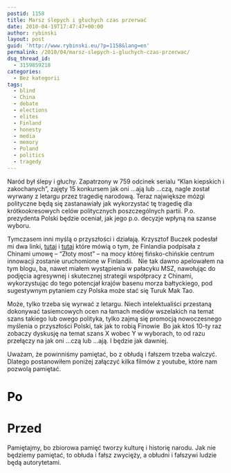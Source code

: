 ```yaml
---
postid: 1158
title: Marsz ślepych i głuchych czas przerwać
date: 2010-04-19T17:47:47+00:00
author: rybinski
layout: post
guid: 'http://www.rybinski.eu/?p=1158&lang=en'
permalink: /2010/04/marsz-slepych-i-gluchych-czas-przerwac/
dsq_thread_id:
  - 3159859218
categories:
  - Bez kategorii
tags:
  - blind
  - China
  - debate
  - elections
  - elites
  - Finland
  - honesty
  - media
  - memory
  - Poland
  - politics
  - tragedy
---
```

Naród był ślepy i głuchy. Zapatrzony w 759 odcinek serialu “Klan kiepskich i zakochanych”, zajęty 15 konkursem jak oni …ają lub …czą, nagle został wyrwany z letargu przez tragedię narodową. Teraz największe mózgi polityczne będą się zastanawiały jak wykorzystać tę tragedię dla krótkookresowych celów politycznych poszczególnych partii. P.o. prezydenta Polski będzie oceniał, jak jego p.o. decyzje wpłyną na szanse wyboru.

Tymczasem inni myślą o przyszłości i działają. Krzysztof Buczek podesłał mi dwa linki, [tutaj](http://www.tem.fi/?89518_m=98708&l=en&s=2470) i [tutaj](http://www.goodnewsfinland.com/archive/china-finland-golden-bridge-innovation-center-to-be-established-in-finland/) które mówią o tym, że Finlandia podpisała z Chinami umowę – “Złoty most” – na mocy której fińsko-chińskie centrum innowacji zostanie uruchomione w Finlandii.   Nie tak dawno apelowałem na tym blogu, ba, nawet miałem wystąpienia w pałacyku MSZ, nawołując do podjęcia agresywnej i skutecznej strategii współpracy z Chinami, wykorzystując do tego potencjał krajów basenu morza bałtyckiego, pod sugestywnym pytaniem czy Polska może stać się Turuk Mak Tao.

Może, tylko trzeba się wyrwać z letargu. Niech intelektualiści przestaną dokonywać tasiemcowych ocen na łamach mediów wszelakich na temat szans takiego lub owego polityka, tylko zajmą się promocją nowoczesnego myślenia o przyszłości Polski, tak jak to robią Finowie  Bo jak ktoś 10-ty raz zobaczy dyskusję na temat szans X wobec Y w wyborach, to od razu przełączy na jak oni …czą lub …ają. I będzie jak dawniej.

<!--more-->Uważam, że powinniśmy pamiętać, bo z obłudą i fałszem trzeba walczyć.  Dlatego postanowiłem poniżej załączyć kilka filmów z youtube, które nam pozwolą pamiętać.

# <span style="color: #000000;"><strong>Po</strong></span>



# Przed


  

  



  

  

  

  

  

  


Pamiętajmy, bo zbiorowa pamięć tworzy kulturę i historię narodu. Jak nie będziemy pamiętać, to obłuda i fałsz zwycięży, a obłudni i fałszywi ludzie będą autorytetami.
